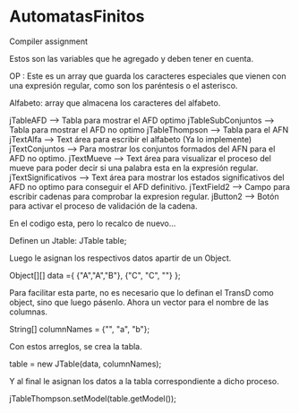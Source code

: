 # AutomatasFinitos
Compiler assignment

Estos son las variables que he agregado y deben tener en cuenta.

OP : Este es un array que guarda los caracteres especiales que vienen con una expresión regular, como son los paréntesis o el asterisco.

Alfabeto:  array que almacena los caracteres del alfabeto.

jTableAFD --> Tabla para mostrar el AFD optimo
jTableSubConjuntos --> Tabla para mostrar el AFD no optimo
jTableThompson -->  Tabla para el AFN
jTextAlfa -->  Text área para escribir el alfabeto (Ya lo implemente)
jTextConjuntos -->  Para mostrar los conjuntos formados del AFN para el AFD no optimo.
jTextMueve --> Text área para visualizar el proceso del mueve para poder decir si una palabra esta en la expresión regular.
jTextSignificativos -->  Text área para mostrar los estados significativos del AFD no optimo para conseguir el AFD definitivo.
jTextField2 -->  Campo para escribir cadenas para comprobar la expresion regular.
jButton2 -->  Botón para activar el proceso de validación de la cadena.
 
En el codigo esta, pero lo recalco de nuevo...

Definen un Jtable:
JTable table;
 
 Luego le asignan los respectivos datos apartir de un Object.

Object[][] data ={
{"A","A","B"},
{"C", "C", ""}
};

Para facilitar esta parte, no es necesario que lo definan el TransD como object, sino que luego pásenlo. Ahora un vector para el nombre de las columnas.

String[] columnNames = {"", "a", "b"};

Con estos arreglos, se crea la tabla.
     
table = new JTable(data, columnNames);

Y al final le asignan los datos a la tabla correspondiente a dicho proceso.

jTableThompson.setModel(table.getModel());
